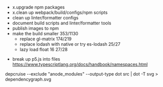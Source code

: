 - x.upgrade npm packages
- x.clean up webpack/build/configs/npm scripts
- clean up linter/formatter configs
- document build scripts and linter/formatter tools
- publish images to npm
- make the build smaller 353/1130
  - replace gl-matrix 174/219
  - replace lodash with native or try es-lodash 25/27
  - lazy load float 16 27/28

* break up p5.js into files https://www.typescriptlang.org/docs/handbook/namespaces.html

depcruise --exclude "anode_modules" --output-type dot src | dot -T svg > dependencygraph.svg
